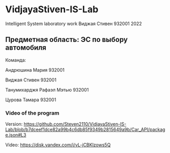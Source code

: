# VidjayaStiven-IS-Lab
Intelligent System laboratory work
Виджая Стивен 932001 2022

## Предметная область: ЭС по выбору автомобиля
Команда:

Андрюшина Мария 932001

Виджая Стивен 932001

Танумихарджя Рафаэл Мэтью 932001

Цурова Тамара 932001

### Video of the program
Version: https://github.com/Steven2110/VidjayaStiven-IS-Lab/blob/b7dceef1dce82a99b4c6db85f9349b2815649a9b/Car_API/package.json#L3

Video: https://disk.yandex.com/i/vL-jCBKlzows5Q
